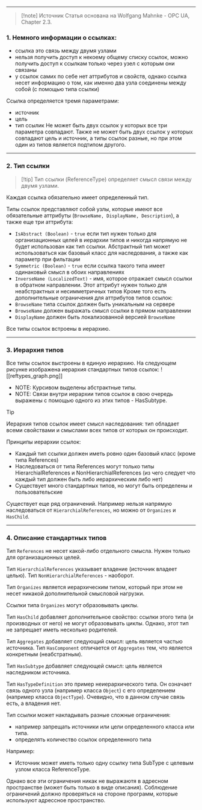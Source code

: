 ___
>[!note] Источник
>Статья основана на Wolfgang Mahnke - OPC UA, Chapter 2.3.
### 1. Немного информации о ссылках:

- ссылка это связь между двумя узлами
- нельзя получить доступ к некоему общему списку ссылок, можно получить доступ к ссылкам только через узел с которым они связаны
- у ссылок самих по себе нет аттрибутов и свойств, однако ссылка несет информацию о том, как именно два узла соединены между собой (с помощью типа ссылки)

Ссылка определяется тремя параметрами:
- источник
- цель
- тип ссылик
Не может быть двух ссылок у которых все три параметра совпадают.
Также не может быть двух ссылок у которых совпадают цель и источник, а типы ссылок разные, но при этом один из типов является подтипом другого.
___
### 2. Тип ссылки

 >[!tip] Тип ссылки (ReferenceType) определяет смысл связи между двумя узлами.

Каждая ссылка обязательно имеет определенный тип.

Типы ссылок представляют собой узлы, которые имеют все обязательные аттрибуты (`BrowseName, DisplayName, Description`), а также еще три аттрибута:
- `IsAbstract (Boolean)` - `true` если тип нужен только для организационных целей в иерархии типов и никогда напрямую не будет использован как тип ссылки. Абстрактный тип может использоваться как базовый класс для наследования, а также как параметр при фильтации
- `Symmetric (Boolean)` -  `true` если ссылка такого типа имеет одинаковый смысл в обоих направлениях
- `InverseName (LocalizedText)` - имя, которое отражает смысл ссылки в обратном направлении. Этот аттрибут нужен только для неабстрактных и несимметричных типов
 Кроме того есть дополнительные ограничения для аттрибутов типов ссылок:
 - `BrowseName` типа ссылок должен быть уникальным на сервере
 - `BrowseName` должен выражать смысл ссылки в прямом направлении
 - `DisplayName` должен быть локализованной версией `BrowseName`

Все типы ссылок встроены в иерархию.

___
### 3. Иерархия типов

Все типы ссылок выстроены в единую иерархию. На следующем рисунке изображена иерархия стандартных типов ссылок:
![[reftypes_graph.png]]
- NOTE: Курсивом выделены абстрактные типы.
- NOTE: Связи внутри иерархии типов ссылок в свою очередь выражены с помощью одного из этих типов - HasSubtype.

>[!tip]
>Иерархия типов ссылок имеет смысл наследования: тип обладает всеми свойствами и смыслами всех типов от которых он происходит.

Принципы иерархии ссылок:
- Каждый тип ссылки должен иметь ровно один базовый класс (кроме типа  References)
- Наследоваться от типа  References могут только типы HierarchialReferences и NonHierarchialReferences (из чего следует что каждый тип должен быть либо иерархическим либо нет)
- Существует много стандартных типов, но могут быть определены и пользовательские

Существует еще ряд ограничений.
Например нельзя напрямую наследоваться от `HierarchialReferences`, но можно от `Organizes` и `HasChild`.

___
### 4. Описание стандартных типов

Тип `References` не несет какой-либо отдельного смысла. Нужен только для организационных целей.

Тип `HierarchialReferences` указывает владение (источник владеет целью). 
Тип `NonHierarchialReferences` - наоборот.

Тип `Organizes` является иерархическим типом, который при этом не несет никакой дополнительной смысловой нагрузки.

Ссылки типа `Organizes` могут образовывать циклы.

Тип `HasChild` добавляет дополнительное свойство: ссылки этого типа (и производных от него) не могут образовывать циклы. Однако, этот тип не запрещает иметь несколько родителей.

Тип `Aggregates` добавляет следующий смысл: цель является частью источника.
Тип `HasComponent` отличается от `Aggregates` тем, что является конкретным (неабстратным).

Тип `HasSubtype` добавляет следующей смысл: цель является наследником источника.

Тип `HasTypeDefinition` это пример неиерархического типа. Он означает связь одного узла (например класса `Object`) с его определением (например класса `ObjectType`). Очевидно, что в данном случае связь есть, а владения нет.

Тип ссылки может накладывать разные сложные ограничения:
- например запрещать источники или цели определенного класса или типа.
- определять количество ссылок определенного типа

Например:
- Источник может иметь только одну ссылку типа SubType с целевым узлом класса ReferenceType.

 Однако все эти ограничения никак не выражаютя в адресном пространстве (может быть только в виде описания). Соблюдение ограничений должно проверяться на стороне программ, которые используют адрессное пространство.

